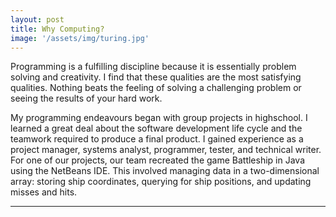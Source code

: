 ```yaml
---
layout: post
title: Why Computing?
image: '/assets/img/turing.jpg'
---
```




Programming is a fulfilling discipline because it is essentially problem solving and creativity. I find that these qualities are the most satisfying qualities. Nothing beats the feeling of solving a challenging problem or seeing the results of your hard work.

My programming endeavours began with group projects in highschool. I learned a great deal about the software development life cycle and the teamwork required to produce a final product. I gained experience as a project manager, systems analyst, programmer, tester, and technical writer. For one of our projects, our team recreated the game Battleship in Java using the NetBeans IDE. This involved managing data in a two-dimensional array: storing ship coordinates, querying for ship positions, and updating misses and hits.

---
